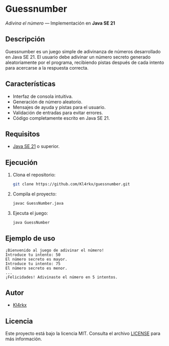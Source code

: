# Guessnumber

_Adivina el número_ — Implementación en **Java SE 21**

## Descripción

Guessnumber es un juego simple de adivinanza de números desarrollado en Java SE 21. El usuario debe adivinar un número secreto generado aleatoriamente por el programa, recibiendo pistas después de cada intento para acercarse a la respuesta correcta.

## Características

- Interfaz de consola intuitiva.
- Generación de número aleatorio.
- Mensajes de ayuda y pistas para el usuario.
- Validación de entradas para evitar errores.
- Código completamente escrito en Java SE 21.

## Requisitos

- [Java SE 21](https://www.oracle.com/java/technologies/javase/jdk21-archive-downloads.html) o superior.

## Ejecución

1. Clona el repositorio:
   ```bash
   git clone https://github.com/Kl4rkx/guessnumber.git
   ```
2. Compila el proyecto:
   ```bash
   javac GuessNumber.java
   ```
3. Ejecuta el juego:
   ```bash
   java GuessNumber
   ```

## Ejemplo de uso

```console
¡Bienvenido al juego de adivinar el número!
Introduce tu intento: 50
El número secreto es mayor.
Introduce tu intento: 75
El número secreto es menor.
...
¡Felicidades! Adivinaste el número en 5 intentos.
```

## Autor

- [Kl4rkx](https://github.com/Kl4rkx)

## Licencia

Este proyecto está bajo la licencia MIT. Consulta el archivo [LICENSE](LICENSE) para más información.
